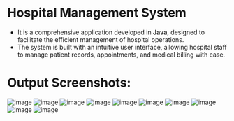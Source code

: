 # Hospital Management System 
- It is a comprehensive application developed in <b>Java</b>, designed to facilitate the efficient management of hospital operations.
- The system is built with an intuitive user interface, allowing hospital staff to manage patient records, appointments, and medical billing with ease.
# Output Screenshots:
![image](https://user-images.githubusercontent.com/64096661/207412773-a4a2eb4d-7269-44da-bf77-d2612b7be4ea.png) 
![image](https://user-images.githubusercontent.com/64096661/207412868-6dffdc1c-a081-4821-bcbb-133a4316c1f9.png) 
![image](https://user-images.githubusercontent.com/64096661/207413067-1c108b4b-2953-43f0-bd43-4d0813addadd.png) 
![image](https://user-images.githubusercontent.com/64096661/207413190-de5eea07-a1ee-4196-8e41-0db3e607b34b.png) 
![image](https://user-images.githubusercontent.com/64096661/207413249-44fe33ba-9e59-4cf1-ac0e-176391fd011c.png) 
![image](https://user-images.githubusercontent.com/64096661/207413338-6942b92d-f92c-44d1-8e0b-742ff795e465.png) 
![image](https://user-images.githubusercontent.com/64096661/207413405-5a7eb7d8-75c8-4233-a6e1-bfd2e6b95ad1.png) 
![image](https://user-images.githubusercontent.com/64096661/207413450-86b0bae1-7ebd-47f4-8f3e-e94dc05a10f1.png) 
![image](https://user-images.githubusercontent.com/64096661/207413496-21c52e07-908e-4005-aaf7-865f3d3aea01.png) 
![image](https://user-images.githubusercontent.com/64096661/207413542-2f9a287c-ca7c-40b2-81d1-9ae6969f6ad4.png)
